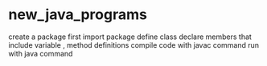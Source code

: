 # new_java_programs
create a package first
import package 
define class
declare members that include variable , method definitions
compile code with javac command
run with java command
